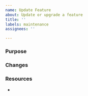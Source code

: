 ```yaml
---
name: Update Feature
about: Update or upgrade a feature
title: ''
labels: maintenance
assignees: ''

---
```


### Purpose

<!-- What is the purpose of this issue? What does this issue hope to achieve? -->

### Changes

<!-- What changes will be made to an existing feature? How will it be better? -->

### Resources

<!-- Link to extra resources that might help with updating the feature. -->

- 
